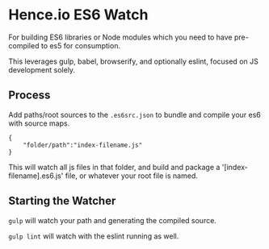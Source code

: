 # Hence.io ES6 Watch

For building ES6 libraries or Node modules which you need to have pre-compiled to es5 for consumption.

This leverages gulp, babel, browserify, and optionally eslint, focused on JS development solely.

## Process

Add paths/root sources to the ```.es6src.json``` to bundle and compile your es6 with source maps.

```
{
    "folder/path":"index-filename.js"
}
```

This will watch all js files in that folder, and build and package a '[index-filename].es6.js' file, or whatever your root file is named.

## Starting the Watcher

```gulp``` will watch your path and generating the compiled source.

```gulp lint``` will watch with the eslint running as well.
